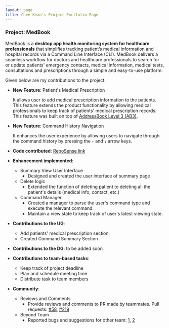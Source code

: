 ```yaml
---
layout: page
title: Chee Kean's Project Portfolio Page
---
```


### Project: MedBook

MedBook is a **desktop app health monitoring system for healthcare professionals** that simplifies tracking patient’s medical information and hospital records via a Command Line Interface (CLI). MedBook delivers a seamless workflow for doctors and healthcare professionals to search for or update patients' emergency contacts, medical information, medical tests, consultations and prescriptions through a simple and easy-to-use platform.

Given below are my contributions to the project.

* **New Feature**: Patient's Medical Prescription
  
    It allows user to add medical prescription information to the patients. This feature 
    extends the product functionality by allowing medical professionals to keep track of
    patients' medical prescription records. This feature was built on top of [AddressBook Level 3 (AB3)](https://github.com/se-edu/addressbook-level3).



* **New Feature**: Command History Navigation

    It enhances the user experience by allowing users to navigate through the command
    history by pressing the `↑` and `↓` arrow keys.



* **Code contributed**: [RepoSense link](https://nus-cs2103-ay2122s2.github.io/tp-dashboard/?search=cheekean5848&breakdown=true)


* **Enhancement implemented**:

    * Summary View User Interface
        * Designed and created the user interface of summary page
    * Delete logic
        * Extended the function of deleting patient to deleting all the patient's details (medical info, contact, etc.)
    * Command Manager
        * Created a manager to parse the user's command type and execute the relevant command.
        * Maintain a view state to keep track of user's latest viewing state.
    

* **Contributions to the UG**:

    * Add patients' medical prescription section.
    * Created Command Summary Section


* **Contributions to the DG**: to be added soon


* **Contributions to team-based tasks**:
    * Keep track of project deadline
    * Plan and schedule meeting time
    * Distribute task to team members


* **Community**:
    * Reviews and Comments
        * Provide reviews and comments to PR made by teammates. Pull requests: [#58](https://github.com/AY2122S2-CS2103T-T11-1/tp/pull/58), [#219](https://github.com/AY2122S2-CS2103T-T11-1/tp/pull/219)
    * Beyond Team
        * Reported bugs and suggestions for other team: [1](https://github.com/cheekean5848/ped/issues/3), [2](https://github.com/cheekean5848/ped/issues/2)